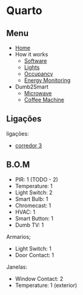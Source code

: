 # Quarto


## Menu

- [Home](./readme.md)
- How it works
  - [Software](./how/software.md)
  - [Lights](./how/lights.md)
  - [Occupancy](./how/occupancy.md)
  - [Energy Monitoring](./how/energy.md)
- Dumb2Smart
  - [Microwave](./dumb2smart/microwave.md)
  - [Coffee Machine](./dumb2smart/coffee_machine.md)

## Ligações

ligações:
- [corredor 3](./corredores.md)


## B.O.M

- PIR: 1   (TODO - 2)
- Temperature: 1
- Light Switch: 2
- Smart Bulb: 1
- Chromecast: 1
- HVAC: 1
- Smart Button: 1
- Dumb TV: 1

Armarios;
  - Light Switch: 1
  - Door Contact: 1

Janelas:
  - Window Contact: 2
  - Temperature: 1 (exterior)